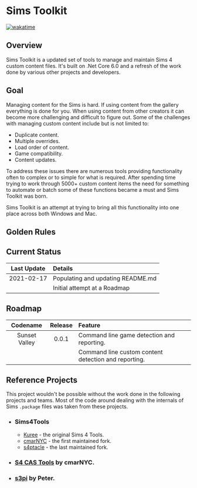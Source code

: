 # Sims Toolkit

[![wakatime](https://wakatime.com/badge/github/BinaryMisfit/sims-toolkit.svg)](https://wakatime.com/badge/github/BinaryMisfit/sims-toolkit)

## Overview

Sims Toolkit is a updated set of tools to manage and maintain Sims 4 custom content files. It's built on .Net Core 6.0
and a refresh of the work done by various other projects and developers.

## Goal

Managing content for the Sims is hard. If using content from the gallery everything is done for you. When using content
from other creators it can become more challenging and difficult to figure out. Some of the challenges with managing
custom content include but is not limited to:

- Duplicate content.
- Multiple overrides.
- Load order of content.
- Game compatibility.
- Content updates.

To address these issues there are numerous tools providing functionality often to complex or to simple for what is
required. After spending time trying to work through 5000+ custom content items the need for something to automate or
batch some of these functions became a must and Sims Toolkit was born.

Sims Toolkit is an attempt at trying to bring all this functionality into one place across both Windows and Mac.

## Golden Rules

## Current Status

| Last Update | Details                           |
|:-----------:|:----------------------------------|
| 2021-02-17  | Populating and updating README.md |
|             | Initial attempt at a Roadmap      |

## Roadmap

|   Codename    | Release | Feature                                              |
|:-------------:|:-------:|:-----------------------------------------------------|
| Sunset Valley |  0.0.1  | Command line game detection and reporting.           |
|               |         | Command line custom content detection and reporting. |

## Reference Projects

This project wouldn't be possible without the work done in the following projects and teams. Most of the code around
dealing with the internals of Sims `.package` files was taken from these projects.

- ### Sims4Tools
  - [Kuree](https://github.com/Kuree/Sims4Tools) - the original Sims 4 Tools.
  - [cmarNYC](https://github.com/cmarNYC/Sims4Tools) - the first maintained fork.
  - [s4ptacle](https://github.com/s4ptacle/Sims4Tools) - the last maintained fork.
- ### [S4 CAS Tools](https://modthesims.info/d/582348/s4-cas-tools-updated-to-v3-5-3-1-on-9-11-2021.html) by cmarNYC.
- ### [s3pi](http://s3pi.sourceforge.net/) by Peter.
